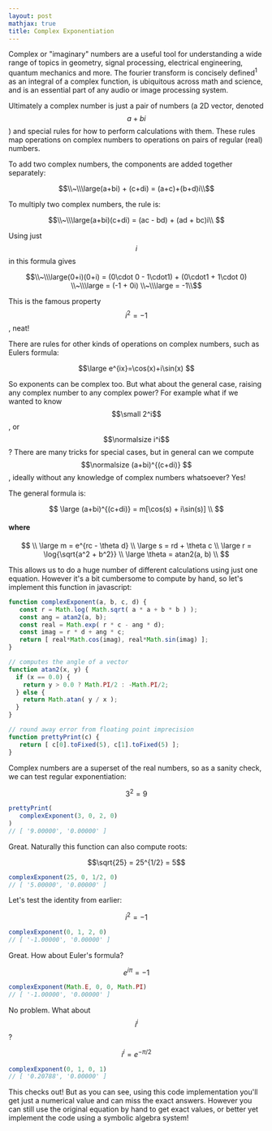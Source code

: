 ```yaml
---
layout: post
mathjax: true
title: Complex Exponentiation
---
```


Complex or "imaginary" numbers are a useful tool for understanding a wide range of topics in geometry, signal processing, electrical engineering, quantum mechanics and more. The fourier transform is concisely defined<sup>1</sup> as an integral of a complex function, is ubiquitous across math and science, and is an essential part of any audio or image processing system.

Ultimately a complex number is just a pair of numbers (a 2D vector, denoted $$a+bi$$) and special rules for how to perform calculations with them. These rules map operations on complex numbers to operations on pairs of regular (real) numbers. 
  
To add two complex numbers, the components are added together separately:

$$\\~\\\large(a+bi) + (c+di) = (a+c)+(b+d)i\\$$

To multiply two complex numbers, the rule is:

$$\\~\\\large(a+bi)(c+di) = (ac - bd) + (ad + bc)i\\ $$

Using just $$i$$ in this formula gives
  
$$\\~\\\large(0+i)(0+i) = (0\cdot 0 - 1\cdot1) + (0\cdot1 + 1\cdot 0) \\~\\\large = (-1 + 0i) \\~\\\large = -1\\$$

  
This is the famous property $$i^2 = -1$$, neat!

There are rules for other kinds of operations on complex numbers, such as Eulers formula:

$$\large e^{ix}=\cos(x)+i\sin(x) $$

So exponents can be complex too. But what about the general case, raising any complex number to any complex power? For example what if we wanted to know $$\small 2^i$$, or $$\normalsize i^i$$? There are many tricks for special cases, but in general can we compute $$\normalsize (a+bi)^{(c+di)} $$, ideally without any knowledge of complex numbers whatsoever? Yes!
  
The general formula is:

$$
\large (a+bi)^{(c+di)} = m[\cos(s) + i\sin(s)]
\\  
$$
  
#### where

$$
\\  
\large m = e^{rc - \theta d}
\\
\large s = rd + \theta c
\\
\large r = \log{\sqrt{a^2 + b^2}}
\\
\large \theta = atan2(a, b)
\\
$$

This allows us to do a huge number of different calculations using just one equation. However it's a bit cumbersome to compute by hand, so let's implement this function in javascript:
    
```javascript
function complexExponent(a, b, c, d) {
   const r = Math.log( Math.sqrt( a * a + b * b ) );
   const ang = atan2(a, b);
   const real = Math.exp( r * c - ang * d);
   const imag = r * d + ang * c;
   return [ real*Math.cos(imag), real*Math.sin(imag) ];
}

// computes the angle of a vector
function atan2(x, y) {
  if (x == 0.0) {
    return y > 0.0 ? Math.PI/2 : -Math.PI/2;
  } else {
    return Math.atan( y / x );
  }
}

// round away error from floating point imprecision
function prettyPrint(c) {
   return [ c[0].toFixed(5), c[1].toFixed(5) ];
}

```
  
Complex numbers are a superset of the real numbers, so as a sanity check, we can test regular exponentiation:
  
  
$$3^2 = 9$$
```javascript
prettyPrint(
   complexExponent(3, 0, 2, 0)
)
// [ '9.00000', '0.00000' ]
```

Great. Naturally this function can also compute roots:  
 
$$\sqrt{25} = 25^{1/2} = 5$$
```javascript
complexExponent(25, 0, 1/2, 0)
// [ '5.00000', '0.00000' ]
```

Let's test the identity from earlier:
  
$$i^2 = -1$$
```javascript
complexExponent(0, 1, 2, 0)
// [ '-1.00000', '0.00000' ]
```

Great. How about Euler's formula?
  
$$e^{i\pi} = -1$$
```javascript
complexExponent(Math.E, 0, 0, Math.PI)
// [ '-1.00000', '0.00000' ]
```

No problem. What about $$i^i$$?
  
$$i^{i} = e^{-\pi/2}$$
```javascript
complexExponent(0, 1, 0, 1)
// [ '0.20788', '0.00000' ]
```

This checks out! But as you can see, using this code implementation you'll get just a numerical value and can miss the exact answers. However you can still use the original equation by hand to get exact values, or better yet implement the code using a symbolic algebra system!


<html>
    <head>
      <script>
         function complexExponent(a, b, c, d) {
            const r = Math.log( Math.sqrt( a * a + b * b ) );
            const ang = atan2(a, b);
            const real = Math.exp( r * c - ang * d);
            const imag = r * d + ang * c;
            return [ real*Math.cos(imag), real*Math.sin(imag) ];
         }

         // computes the angle of a vector
         function atan2(x, y) {
         if (x == 0.0) {
            return y > 0.0 ? Math.PI/2 : -Math.PI/2;
         } else {
            return Math.atan( y / x );
         }
         }

         // round away error from floating point imprecision
         function prettyPrint(c) {
            return [ c[0].toFixed(5), c[1].toFixed(5) ];
         }
         const calc = () => alert("eyyy");
      </script>
   </head>
   <!--
   <input/>
   <button id="testb" onclick="calc()" style="height: 3em;width: 8em;">
      Calculate
   </button>
   -->
</html>

Can we have some fun with this function? Here's a demo using complex exponentiation to drive a particle system:
  
[![NOVA](https://i.imgur.com/XjYNMAz.gif)](https://openprocessing.org/sketch/465937)

And why does this equation contain trigonometry, exponential and log functions? It's much easier to understand complex numbers as geomtric objects, rather than as "numbers". Group Theory taxonomizes and collects all these number-like objects, and Geometric Algebra attempts to reframe complex numbers and more as general set of underlying geometric structures.

  
    
### Footnotes    
1. $${\hat {f}}(\omega )=\int_{-\infty }^{\infty }f(x)\ e^{-i\omega x}\,dx, $$